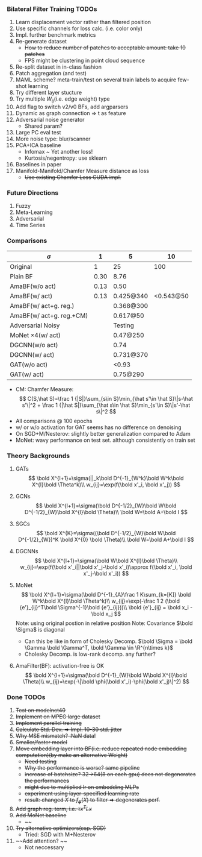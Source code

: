 ### Bilateral Filter Training TODOs 
1. Learn displacement vector rather than filtered position
6. Use specific channels for loss calc. (i.e. color only)
7. Impl. further benchmark metrics
11. Re-generate dataset
    - ~~How to reduce number of patches to acceptable amount: take 10 patches~~
    - FPS might be clustering in point cloud sequence
12. Re-split dataset in in-class fashion
14. Patch aggregation (and test)
15. MAML scheme? meta-train/test on several train labels to acquire few-shot learning
16. Try different layer stucture
17. Try multiple $W_{ij}$(i.e. edge weight) type
18. Add flag to switch v2/v0 BFs, add argparsers
19. Dynamic as graph connection => t as feature
20. Adversarial noise generator
    - Shared param?
21. Large PC eval test
22. More noise type: blur/scanner
23. PCA+ICA baseline
    - Infomax ~ Yet another loss!
    - Kurtosis/negentropy: use sklearn
24. Baselines in paper
25. Manifold-Manifold/Chamfer Measure distance as loss
    - ~~Use existing Chamfer Loss CUDA impl.~~

### Future Directions

1. Fuzzy
2. Meta-Learning 
3. Adversarial
4. Time Series


### Comparisons
| $\sigma$                 | 1    | 5         | 10        |
| ------------------------ | ---- | --------- | --------- |
| Original                 | 1    | 25        | 100       |
| Plain BF                 | 0.30 | 8.76      |           |
| AmaBF(w/o act)           | 0.13 | 0.50      |           |
| AmaBF(w/ act)            | 0.13 | 0.425@340 | <0.543@50 |
| AmaBF(w/ act+g. reg.)    |      | 0.368@300 |           |
| AmaBF(w/ act+g. reg.+CM) |      | 0.617@50  |           |
| Adversarial Noisy        |      | Testing   |           |
| MoNet $\times 4$(w/ act) |      | 0.47@250  |           |
| DGCNN(w/o act)           |      | 0.74      |           |
| DGCNN(w/ act)            |      | 0.731@370 |           |
| GAT(w/o act)             |      | <0.93     |           |
| GAT(w/ act)              |      | 0.75@290  |           |
- CM: Chamfer Measure:
    $$
    C(S,\hat S)=\frac 1 {|S|}\sum_{s\in S}\min_{\hat s'\in \hat S}\|s-\hat s'\|^2 + \frac 1 {|\hat S|}\sum_{\hat s\in \hat S}\min_{s'\in S}\|s'-\hat s\|^2
    $$
- All comparisons @ 100 epochs
- w/ or w/o activation for GAT seems has no difference on denoising
- On SGD+M/Nesterov: slightly better generalization compared to Adam
- MoNet: wavy performance on test set. although consistently on train set

### Theory Backgrounds

1. GATs
   $$
   \bold X^{l+1}=\sigma(||_k\bold D^{-1}_{W^k}\bold W^k\bold X^{l}\bold \Theta^k)\\
   w_{ij}=\exp(f(\bold x'_i, \bold x'_j))
   $$

2. GCNs
   $$
   \bold X^{l+1}=\sigma(\bold D^{-1/2}_{W}\bold W\bold D^{-1/2}_{W}\bold X^{l}\bold \Theta)\\
   \bold W=\bold A+\bold I
   $$
3. SGCs
   $$
   \bold X^{K}=\sigma((\bold D^{-1/2}_{W}\bold W\bold D^{-1/2}_{W})^K \bold X^{0} \bold \Theta)\\
   \bold W=\bold A+\bold I
   $$

4. DGCNNs
   $$
   \bold X^{l+1}=\sigma(\bold W\bold X^{l}\bold \Theta)\\
   w_{ij}=\exp(f(\bold x'_i||\bold x'_j-\bold x'_i)\approx f(\bold x'_i, \bold x'_j-\bold x'_i))
   $$

5. MoNet
   $$
   \bold X^{l+1}=\sigma(\bold D^{-1}_{A}\frac 1 K\sum_{k=[K]} \bold W^k\bold X^{l}\bold \Theta^k)\\
   w_{ij}=\exp(-\frac 1 2 (\bold {e'}_{ij}^T\bold \Sigma^{-1}\bold {e'}_{ij}))\\
   \bold {e'}_{ij} = \bold x_i - \bold x_j
   $$
   Note: using original postion in relative position
   Note: Covariance $\bold \Sigma$ is diagonal
   - Can this be like in form of Cholesky Decomp. $\bold \Sigma = \bold \Gamma \bold \Gamma^T, \bold \Gamma \in \R^{n\times k}$
   - Cholesky Decomp. is low-rank decomp. any further?

6. AmaFilter(BF): activation-free is OK
   $$
   \bold X^{l+1}=\sigma(\bold D^{-1}_{W}\bold W\bold X^{l}\bold \Theta)\\
   w_{ij}=\exp(-\|\bold \phi(\bold x'_i)-\phi(\bold x'_j)\|^2)
   $$

### Done TODOs

1. ~~Test on modelnet40~~
2. ~~Implement on MPEG large dataset~~
3. ~~Implement parallel training~~
4. ~~Calculate Std. Dev. => Impl. 10-30 std. jitter~~
9.  ~~Why MSE mismatch? :NaN data!~~
10. ~~Smaller/faster model~~
11. ~~Move embedding layer into BF(i.e. reduce repeated node embedding computation)(by make an alternative Weight)~~
    - ~~Need testing~~
    - ~~Why the performance is worse? same pipeline~~
    - ~~increase of batchsize? 32->64(8 on each gpu) does not degenerates the performances~~
    - ~~might due to multiplied lr on embedding MLPs~~
    - ~~experiment using layer-specified learning rate~~
    - ~~result: changed $X$ to $f_\phi(X)$ to filter => degenerates perf.~~
17. ~~Add graph reg. term, i.e. $\tau x^T L x$~~
25. ~~Add MoNet baseline~~
    - ~~
26. ~~Try alternative optimizers(esp. SGD)~~
    - Tried: SGD with M+Nesterov
13. ~~Add attention? ~~
    - Not neccessary